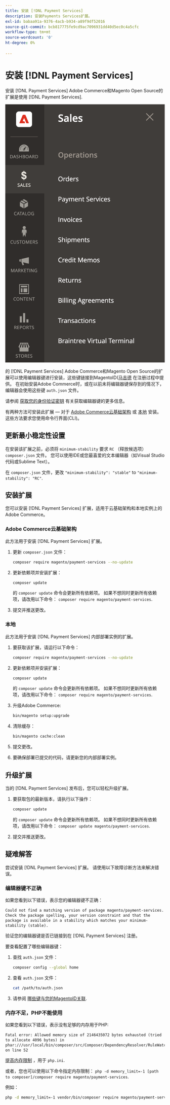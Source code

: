 ```yaml
---
title: 安装 [!DNL Payment Services]
description: 安装Payments Services扩展。
exl-id: babaa91a-9376-4acb-b934-a89f9df52016
source-git-commit: bcb817775fe9cd9ac7096931dd40d5ec0c4a5cfc
workflow-type: tm+mt
source-wordcount: '0'
ht-degree: 0%

---
```


# 安装 [!DNL Payment Services]

安装 [!DNL Payment Services] Adobe Commerce和Magento Open Source的扩展是使用 [!DNL Payment Services].

![[!DNL Payment Services] 扩展管理员视图](assets/admin-view.png)

的 [!DNL Payment Services] Adobe Commerce和Magento Open Source的扩展可以使用编辑器键进行安装，这些键链接到MagentoID([马吉德](https://devdocs.magento.com/marketplace/sellers/profile-personal.html#field-descriptions) 在注册过程中提供。 在初始安装Adobe Commerce时，或在以前未将编辑器键保存到的情况下，编辑器会使用这些键 `auth.json` 文件。

请参阅 [获取您的身份验证密钥](https://devdocs.magento.com/guides/v2.4/install-gde/prereq/connect-auth.html) 有关获取编辑器键的更多信息。

有两种方法可安装此扩展 — 对于 [Adobe Commerce云基础架构](https://devdocs.magento.com/payment-services/install-payments.html#magento-commerce-cloud) 或 [本地](https://devdocs.magento.com/payment-services/install-payments.html#on-premises) 安装。 这些方法要求您使用命令行界面(CLI)。

## 更新最小稳定性设置

在安装该扩展之前，必须将 `minimum-stability` 要求 `RC` （释放候选项） `composer.json` 文件。 您可以使用IDE或您最喜爱的文本编辑器（如Visual Studio代码或Sublime Text）。

在 `composer.json` 文件，更改 `"minimum-stability": "stable"` to `"minimum-stability": "RC"`.

## 安装扩展

您可以安装 [!DNL Payment Services] 扩展，适用于云基础架构和本地实例上的Adobe Commerce。

### Adobe Commerce云基础架构

此方法用于安装 [!DNL Payment Services] 扩展。

1. 更新 `composer.json` 文件：

   ```bash
   composer require magento/payment-services --no-update
   ```

1. 更新依赖项并安装扩展：

   ```bash
   composer update
   ```

   的 `composer update` 命令会更新所有依赖项。 如果不想同时更新所有依赖项，请改用以下命令： `composer require magento/payment-services`.

1. 提交并推送更改。

### 本地

此方法用于安装 [!DNL Payment Services] 内部部署实例的扩展。

1. 要获取该扩展，请运行以下命令：

   ```bash
   composer require magento/payment-services --no-update
   ```

1. 更新依赖项并安装扩展：

   ```bash
   composer update
   ```

   的 `composer update` 命令会更新所有依赖项。 如果不想同时更新所有依赖项，请改用以下命令： `composer require magento/payment-services`.

1. 升级Adobe Commerce:

   ```bash
   bin/magento setup:upgrade
   ```

1. 清除缓存：

   ```bash
   bin/magento cache:clean
   ```

1. 提交更改。
1. 要确保部署已提交的代码，请更新您的内部部署实例。

## 升级扩展

当的 [!DNL Payment Services] 发布后，您可以轻松升级扩展。

1. 要获取包的最新版本，请执行以下操作：

   ```bash
   composer update
   ```

   的 `composer update` 命令会更新所有依赖项。 如果不想同时更新所有依赖项，请改用以下命令： `composer update magento/payment-services`.

1. 提交并推送更改。

## 疑难解答

尝试安装 [!DNL Payment Services] 扩展。 请使用以下故障诊断方法来解决错误。

### 编辑器键不正确

如果您看到以下错误，表示您的编辑器键不正确：

```terminal
Could not find a matching version of package magento/payment-services. Check the package spelling, your version constraint and that the package is available in a stability which matches your minimum-stability (stable).
```

验证您的编辑器键是否已链接到在 [!DNL Payment Services] 注册。

要查看配置了哪些编辑器键：

1. 查找 `auth.json` 文件：

   ```bash
   composer config --global home
   ```

1. 查看 `auth.json` 文件：

   ```bash
   cat /path/to/auth.json
   ```

1. 请参阅 [哪些键与您的MagentoID关联](https://devdocs.magento.com/guides/v2.4/install-gde/prereq/connect-auth.html).

### 内存不足，PHP不能使用

如果您看到以下错误，表示没有足够的内存用于PHP:

```terminal
Fatal error: Allowed memory size of 2146435072 bytes exhausted (tried to allocate 4096 bytes) in phar:///usr/local/bin/composer/src/Composer/DependencyResolver/RuleWatchGraph.php on line 52
```

[提高内存限制](https://devdocs.magento.com/cloud/project/magento-app-php-ini.html#increase-php-memory-limit) ，用于 `php.ini`.

或者，您也可以使用以下命令指定内存限制： `php -d memory_limit=-1 [path to composer]/composer require magento/payment-services`.

例如：

```bash
php -d memory_limit=-1 vendor/bin/composer require magento/payment-services
```
